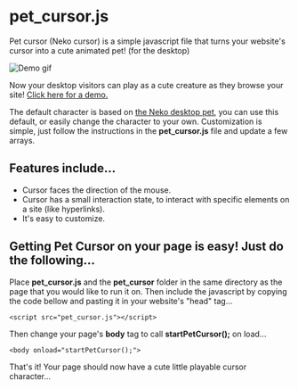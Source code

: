# pet_cursor.js
Pet cursor (Neko cursor) is a simple javascript file that turns your website's cursor into a cute animated pet! (for the desktop)

![Demo gif](http://tetrageddon.com/petcursor/demo1.gif)

Now your desktop visitors can play as a cute creature as they browse your site!
[Click here for a demo.](http://tetrageddon.com/petcursor/)

The default character is based on [the Neko desktop pet](https://en.wikipedia.org/wiki/Neko_(software)), you can use this default, or easily change the character to your own. Customization is simple, just follow the instructions in the **pet_cursor.js** file and update a few arrays.

## Features include...
* Cursor faces the direction of the mouse.
* Cursor has a small interaction state, to interact with specific elements on a site (like hyperlinks).
* It's easy to customize.

## Getting Pet Cursor on your page is easy! Just do the following...

Place **pet_cursor.js** and the **pet_cursor** folder in the same directory as the page that you would like to run it on.
Then include the javascript by copying the code bellow and pasting it in your website's "head" tag...
```
<script src="pet_cursor.js"></script>	
```
Then change your page's **body** tag to call **startPetCursor();** on load...
```
<body onload="startPetCursor();">
```
That's it! Your page should now have a cute little playable cursor character...
